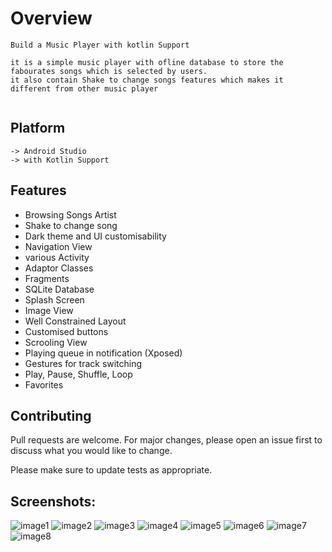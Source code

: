 # Overview
```
Build a Music Player with kotlin Support

it is a simple music player with ofline database to store the fabourates songs which is selected by users.
it also contain Shake to change songs features which makes it different from other music player
 
```

## Platform


```
-> Android Studio
-> with Kotlin Support
```

## Features
* Browsing Songs Artist 
* Shake to change song
* Dark theme and UI customisability
* Navigation View 
* various Activity
* Adaptor Classes
* Fragments
* SQLite Database
* Splash Screen
* Image View
* Well Constrained Layout
* Customised buttons
* Scrooling View
* Playing queue in notification (Xposed)
* Gestures for track switching
* Play, Pause, Shuffle, Loop
* Favorites



## Contributing
Pull requests are welcome. For major changes, please open an issue first to discuss what you would like to change.

Please make sure to update tests as appropriate.

## Screenshots:

![image1](https://user-images.githubusercontent.com/42965241/58361873-28c6bb00-7eaf-11e9-8fae-bdd1ce0e3e4d.png)
![image2](https://user-images.githubusercontent.com/42965241/58361875-2e240580-7eaf-11e9-9fb5-d063066c7995.png)
![image3](https://user-images.githubusercontent.com/42965241/58361877-3714d700-7eaf-11e9-87ce-3f00d26c1890.png)
![image4](https://user-images.githubusercontent.com/42965241/58361883-3d0ab800-7eaf-11e9-9990-a93309782f6c.png)
![image5](https://user-images.githubusercontent.com/42965241/58361888-41cf6c00-7eaf-11e9-83ce-83dcb77c4a13.png)
![image6](https://user-images.githubusercontent.com/42965241/58361891-4562f300-7eaf-11e9-8c77-c8da24c3cc0d.png)
![image7](https://user-images.githubusercontent.com/42965241/58361893-485de380-7eaf-11e9-8c8a-60b46c1c8e98.png)
![image8](https://user-images.githubusercontent.com/42965241/58361897-4e53c480-7eaf-11e9-98f8-160079d320cb.png)
